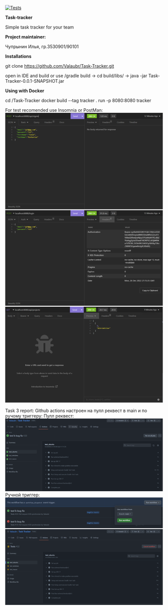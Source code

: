 [![Tests](https://github.com/Valaubr/Task-Tracker/actions/workflows/docker-publish.yml/badge.svg?branch=main)](https://github.com/Valaubr/Task-Tracker/actions/workflows/docker-publish.yml)

**Task-tracker**

Simple task tracker for your team

**Project maintainer:**

Чупрынин Илья, гр.3530901/90101

**Installations**

git clone https://github.com/Valaubr/Task-Tracker.git

open in IDE and build or use /gradle build -> cd build/libs/ -> java -jar Task-Tracker-0.0.1-SNAPSHOT.jar

**Using with Docker**

cd <pathToDownladRepository>/Task-Tracker
docker build --tag tracker .
run -p 8080:8080 tracker

For test recomended use Insomnia or PostMan:
![img.png](src/main/resources/img.png)
![img_1.png](src/main/resources/img_1.png)
![img_2.png](src/main/resources/img_2.png)

Task 3 report:
Github actions настроен на пулл реквест в main и по ручому триггеру:
Пулл реквест:
![img_7.png](src/main/resources/img_7.png)
Ручной триггер:
![img_5.png](src/main/resources/img_5.png)
![img_6.png](src/main/resources/img_6.png)

